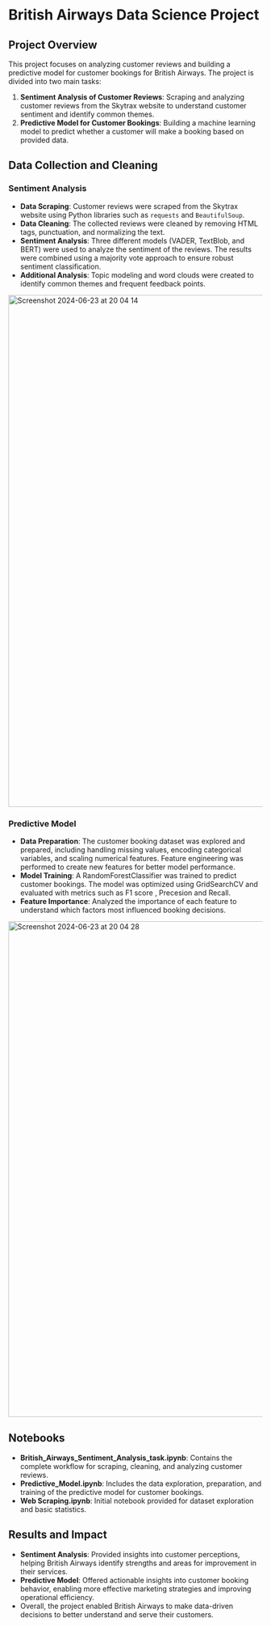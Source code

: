 
# British Airways Data Science Project

## Project Overview
This project focuses on analyzing customer reviews and building a predictive model for customer bookings for British Airways. The project is divided into two main tasks:

1. **Sentiment Analysis of Customer Reviews**: Scraping and analyzing customer reviews from the Skytrax website to understand customer sentiment and identify common themes.
2. **Predictive Model for Customer Bookings**: Building a machine learning model to predict whether a customer will make a booking based on provided data.

## Data Collection and Cleaning

### Sentiment Analysis
- **Data Scraping**: Customer reviews were scraped from the Skytrax website using Python libraries such as `requests` and `BeautifulSoup`.
- **Data Cleaning**: The collected reviews were cleaned by removing HTML tags, punctuation, and normalizing the text.
- **Sentiment Analysis**: Three different models (VADER, TextBlob, and BERT) were used to analyze the sentiment of the reviews. The results were combined using a majority vote approach to ensure robust sentiment classification.
- **Additional Analysis**: Topic modeling and word clouds were created to identify common themes and frequent feedback points.
<img width="1012" alt="Screenshot 2024-06-23 at 20 04 14" src="https://github.com/JoshuaNwachi/British-Airways-Data-Analysis-Project/assets/43007969/c84d7782-66a5-4148-8fd2-440ff86cea4a">

### Predictive Model
- **Data Preparation**: The customer booking dataset was explored and prepared, including handling missing values, encoding categorical variables, and scaling numerical features. Feature engineering was performed to create new features for better model performance.
- **Model Training**: A RandomForestClassifier was trained to predict customer bookings. The model was optimized using GridSearchCV and evaluated with metrics such as F1 score , Precesion and Recall.
- **Feature Importance**: Analyzed the importance of each feature to understand which factors most influenced booking decisions.
<img width="980" alt="Screenshot 2024-06-23 at 20 04 28" src="https://github.com/JoshuaNwachi/British-Airways-Data-Analysis-Project/assets/43007969/dda3445b-294b-4649-a3e4-361e6380a1b7">

## Notebooks
- **British_Airways_Sentiment_Analysis_task.ipynb**: Contains the complete workflow for scraping, cleaning, and analyzing customer reviews.
- **Predictive_Model.ipynb**: Includes the data exploration, preparation, and training of the predictive model for customer bookings.
- **Web Scraping.ipynb**: Initial notebook provided for dataset exploration and basic statistics.

## Results and Impact
- **Sentiment Analysis**: Provided insights into customer perceptions, helping British Airways identify strengths and areas for improvement in their services.
- **Predictive Model**: Offered actionable insights into customer booking behavior, enabling more effective marketing strategies and improving operational efficiency.
- Overall, the project enabled British Airways to make data-driven decisions to better understand and serve their customers.

